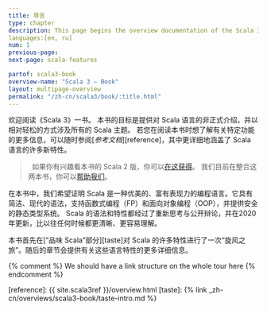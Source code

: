 ```yaml
---
title: 导言
type: chapter
description: This page begins the overview documentation of the Scala 3 language.
languages:[en, ru]
num: 1
previous-page: 
next-page: scala-features

partof: scala3-book
overview-name: "Scala 3 — Book"
layout: multipage-overview
permalink: "/zh-cn/scala3/book/:title.html"
---
```


欢迎阅读《Scala 3》一书。
本书的目标是提供对 Scala 语言的非正式介绍，并以相对轻松的方式涉及所有的 Scala 主题。
若您在阅读本书时想了解有关特定功能的更多信息，可以随时参阅[_参考文档_][reference]，其中更详细地涵盖了 Scala 语言的许多新特性。

<blockquote class="help-info">
<i class="fa fa-info"></i>&nbsp;&nbsp;如果你有兴趣看本书的 Scala 2 版，你可以<a href="/overviews/scala-book/introduction.html">在这获得</a>。
我们目前在整合这两本书，你可以<a href="{% link scala3/contribute-to-docs.md %}">帮助我们</a>。
</blockquote>

在本书中，我们希望证明 Scala 是一种优美的、富有表现力的编程语言。它具有简洁、现代的语法，支持函数式编程（FP）和面向对象编程（OOP），并提供安全的静态类型系统。
Scala 的语法和特性都经过了重新思考与公开辩论，并在2020年更新，比以往任何时候都更清晰、更容易理解。

本书首先在[“品味 Scala”部分][taste]对 Scala 的许多特性进行了一次“旋风之旅”。随后的章节会提供有关这些语言特性的更多详细信息。

{% comment %}
We should have a link structure on the whole tour here
{% endcomment %}

[reference]: {{ site.scala3ref }}/overview.html
[taste]: {% link _zh-cn/overviews/scala3-book/taste-intro.md %}
